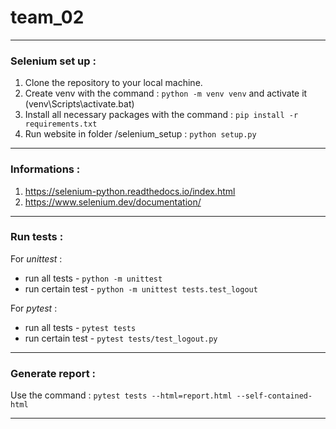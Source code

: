 # team_02
- - -
### Selenium set up :
1. Clone the repository to your local machine.
2. Create venv with the command : `python -m venv venv` and activate it (venv\Scripts\activate.bat)
3. Install all necessary packages with the command : `pip install -r requirements.txt`
4. Run website in folder /selenium_setup : `python setup.py`
- - -
### Informations :
1. https://selenium-python.readthedocs.io/index.html
2. https://www.selenium.dev/documentation/
- - - 
### Run tests :
For *unittest* : 
- run all tests - `python -m unittest`
- run certain test - `python -m unittest tests.test_logout`

For *pytest* :
- run all tests - `pytest tests`
- run certain test - `pytest tests/test_logout.py`
- - -
### Generate report :
Use the command : `pytest tests --html=report.html --self-contained-html`
- - -